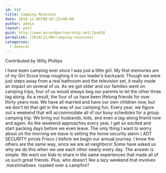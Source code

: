 ```yaml
---
id: 610
title: Camping Reunions
date: 2010-11-06T08:07:23+00:00
author: admin
layout: post
guid: http://www.ascendpartnership.net/?p=610
permalink: /2010/11/06/camping-reunions/
categories:
  - General
---
```

Contributed by Willy Phillips

I have been camping ever since I was just a little girl. My first memories are of my Girl Scout troop roughing it in our leader&#8217;s backyard. Though we were just steps away from a real bathroom and the television set, it really made an impact on several of us. As we got older and our families went on camping trips, four of us would always beg our parents to let the other three tag along. As a result, the four of us have been lifelong friends for over thirty years now. We have all married and have our own children now, but we don&#8217;t let that get in the way of our camping fun. Every year, we figure out a weekend that will accommodate all of our busy schedules for a group camping trip. We bring our husbands, kids, and even a tag-along friend now and again. As the weekend approaches every year, I get so excited and start packing days before we even leave. The only thing I want to worry about on the morning we leave is setting the home security alarm (&nbsp;ADT SECURITY prices Frisco&nbsp;) before we begin our annual journey. I know the others are the same way, since we are all neighbors! Some have asked us why we do this when we see each other nearly every day. The answer is simple. We want our kids to share in the same experiences that made all of us such great friends. Plus, who doesn&#8217;t like a lazy weekend that involves &nbsp;marshmallows&nbsp; roasted over a campfire?